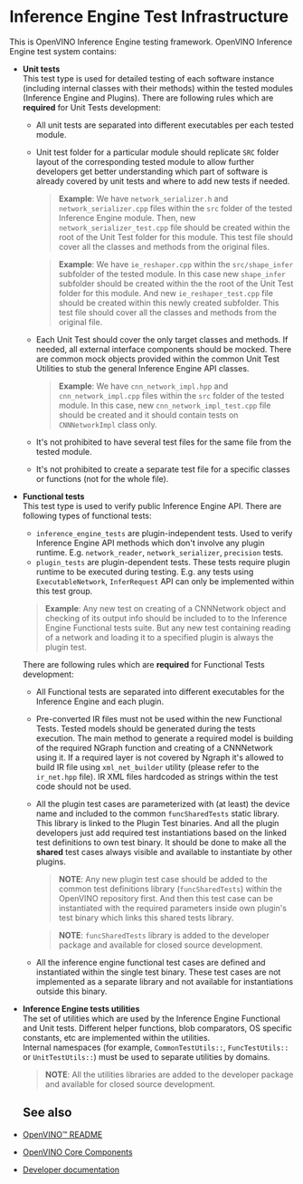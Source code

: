 # Inference Engine Test Infrastructure

This is OpenVINO Inference Engine testing framework. OpenVINO Inference Engine test system contains:
* **Unit tests**  
  This test type is used for detailed testing of each software instance (including internal classes with their methods)
  within the tested modules (Inference Engine and Plugins). There are following rules which are **required** for Unit
  Tests development:
  * All unit tests are separated into different executables per each tested module.
  * Unit test folder for a particular module should replicate `SRC` folder layout of the corresponding tested module to
    allow further developers get better understanding which part of software is already covered by unit tests and where
    to add new tests if needed.
    > **Example**: We have `network_serializer.h` and `network_serializer.cpp` files within the `src` folder of the
    tested Inference Engine module. Then, new `network_serializer_test.cpp` file should be created within the root of
    the Unit Test folder for this module. This test file should cover all the classes and methods from the original
    files.
    
    > **Example**: We have `ie_reshaper.cpp` within the `src/shape_infer` subfolder of the tested module. In this case
    new `shape_infer` subfolder should be created within the the root of the Unit Test folder for this module. And new
    `ie_reshaper_test.cpp` file should be created within this newly created subfolder. This test file should cover all
    the classes and methods from the original file.
  
  * Each Unit Test should cover the only target classes and methods. If needed, all external interface components should
    be mocked. There are common mock objects provided within the common Unit Test Utilities to stub the general
    Inference Engine API classes.
    > **Example**: We have `cnn_network_impl.hpp` and `cnn_network_impl.cpp` files within the `src` folder of the tested
    module. In this case, new `cnn_network_impl_test.cpp` file should be created and it should contain tests on
    `CNNNetworkImpl` class only.

  * It's not prohibited to have several test files for the same file from the tested module. 
  * It's not prohibited to create a separate test file for a specific classes or functions (not for the whole file).

* **Functional tests**  
  This test type is used to verify public Inference Engine API. There are following types of functional tests:
  * `inference_engine_tests` are plugin-independent tests. Used to verify Inference Engine API methods which don't
    involve any plugin runtime. E.g. `network_reader`, `network_serializer`, `precision` tests.
  * `plugin_tests` are plugin-dependent tests. These tests require plugin runtime to be executed during testing. E.g.
    any tests using `ExecutableNetwork`, `InferRequest` API can only be implemented within this test group. 

  > **Example**: Any new test on creating of a CNNNetwork object and checking of its output info should be included to
  to the Inference Engine Functional tests suite. But any new test containing reading of a network and loading it to a
  specified plugin is always the plugin test.

  There are following rules which are **required** for Functional Tests development:
  * All Functional tests are separated into different executables for the Inference Engine and each plugin.
  * Pre-converted IR files must not be used within the new Functional Tests. Tested models should be generated during
    the tests execution. The main method to generate a required model is building of the required NGraph function and
    creating of a CNNNetwork using it. If a required layer is not covered by Ngraph it's allowed to build IR file using
    `xml_net_builder` utility (please refer to the `ir_net.hpp` file). IR XML files hardcoded as strings within the test
    code should not be used.
  * All the plugin test cases are parameterized with (at least) the device name and included to the common
    `funcSharedTests` static library. This library is linked to the Plugin Test binaries. And all the plugin
    developers just add required test instantiations based on the linked test definitions to own test binary. It should
    be done to make all the **shared** test cases always visible and available to instantiate by other plugins. 
    > **NOTE**: Any new plugin test case should be added to the common test definitions library
    (`funcSharedTests`) within the OpenVINO repository first. And then this test case can be instantiated with the
    required parameters inside own plugin's test binary which links this shared tests library.

    > **NOTE**: `funcSharedTests` library is added to the developer package and available for closed source
    development.
  * All the inference engine functional test cases are defined and instantiated within the single test binary. These
    test cases are not implemented as a separate library and not available for instantiations outside this binary.

* **Inference Engine tests utilities**  
  The set of utilities which are used by the Inference Engine Functional and Unit tests. Different helper functions,
  blob comparators, OS specific constants, etc are implemented within the utilities.    
  Internal namespaces (for example, `CommonTestUtils::`, `FuncTestUtils::` or `UnitTestUtils::`) must be used to
  separate utilities by domains.
  > **NOTE**: All the utilities libraries are added to the developer package and available for closed source
  development.

  ## See also
 * [OpenVINO™ README](../../README.md)
 * [OpenVINO Core Components](../README.md)
 * [Developer documentation](../../docs/dev/index.md)

